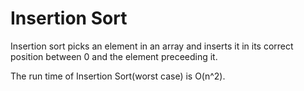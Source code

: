 # Insertion Sort

Insertion sort picks an element in an array and inserts it in its correct position between 0 and the element preceeding it.

The run time of Insertion Sort(worst case) is O(n^2).